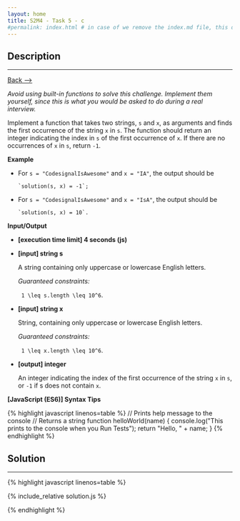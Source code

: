 ```yaml
---
layout: home
title: S2M4 - Task 5 - c
#permalink: index.html # in case of we remove the index.md file, this doc will be the index page
---
```


<div class="row">
<div class="columnStmt" markdown="1">

##  Description
------

[Back --> ](../README.md) 

*Avoid using built-in functions to solve this challenge. Implement them yourself, since this is what you would be asked to do during a real interview.*

Implement a function that takes two strings, `s` and `x`, as arguments and finds the first occurrence of the string `x` in `s`. The function should return an integer indicating the index in `s` of the first occurrence of `x`. If there are no occurrences of `x` in `s`, return `-1`.

**Example**

-   For `s = "CodesignalIsAwesome"` and `x = "IA"`, the output should be
   
        `solution(s, x) = -1`;
-   For `s = "CodesignalIsAwesome"` and `x = "IsA"`, the output should be
   
        `solution(s, x) = 10`.

**Input/Output**

* **[execution time limit] 4 seconds (js)**

* **[input] string s**

    A string containing only uppercase or lowercase English letters.

    *Guaranteed constraints:*
    
    <code type='math/tex'> 1 \leq s.length \leq 10^6</code>.

* **[input] string x**

    String, containing only uppercase or lowercase English letters.

    *Guaranteed constraints:*

    <code type='math/tex'> 1 \leq x.length \leq 10^6</code>.

* **[output] integer**

    An integer indicating the index of the first occurrence of the string `x` in `s`, or `-1` if s does not contain `x`.

**[JavaScript (ES6)] Syntax Tips**

{% highlight javascript linenos=table %}
// Prints help message to the console
// Returns a string
function helloWorld(name) {
    console.log("This prints to the console when you Run Tests");
    return "Hello, " + name;
}
{% endhighlight %}

</div>
<div class="columnSol" markdown="1">

## Solution
------

{% highlight javascript linenos=table %}

{% include_relative solution.js %}

{% endhighlight %}

</div>
</div>